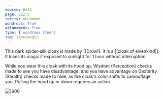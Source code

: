```yaml
---
source: OotA
page: 222.0
rarity: uncommon
wondrous: True
attunement: True
type: ['wondrous item']
tag: item/magic
---
```


This dark spider-silk cloak is made by [[Drow]]. It is a [[cloak of elvenkind]]. It loses its magic if exposed to sunlight for 1 hour without interruption.

While you wear this cloak with its hood up, Wisdom (Perception) checks made to see you have disadvantage. and you have advantage on Dexterity (Stealth) checks made to hide, as the cloak's color shifts to camouflage you. Pulling the hood up or down requires an action.


![|600](https://5e.tools/img/items/OotA/Piwafwi%20(Cloak%20of%20Elvenkind).png)